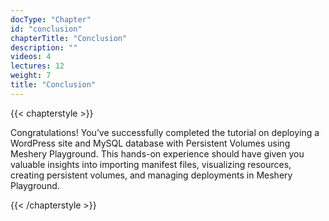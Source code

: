 ```yaml
---
docType: "Chapter"
id: "conclusion"
chapterTitle: "Conclusion"
description: ""
videos: 4
lectures: 12
weight: 7
title: "Conclusion"
---
```


{{< chapterstyle >}}


Congratulations! You’ve successfully completed the tutorial on deploying a WordPress site and MySQL database with Persistent Volumes using Meshery Playground. This hands-on experience should have given you valuable insights into importing manifest files, visualizing resources, creating persistent volumes, and managing deployments in Meshery Playground.

{{< /chapterstyle >}}
